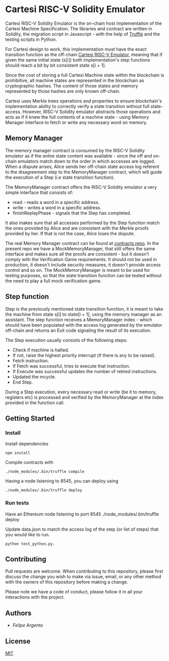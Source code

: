 
# Cartesi RISC-V Solidity Emulator

Cartesi RISC-V Solidity Emulator is the on-chain host implementation of the Cartesi Machine Specification. The libraries and contract are written in Solidity, the migration script in Javascript - with the help of [Truffle](https://github.com/trufflesuite/truffle) and the testing scripts in Python.

For Cartesi design to work, this implementation must have the exact transition function as the off-chain [Cartesi RISC-V Emulator](https://github.com/cartesi/core), meaning that if given the same initial state (s[i]) both implementation's step functions should reach a bit by bit consistent state s[i + 1].

Since the cost of storing a full Cartesi Machine state within the blockchain is prohibitive, all machine states are represented in the blockchain as cryptographic hashes. The content of those states and memory represented by those hashes are only known off-chain.

Cartesi uses Merkle trees operations and properties to ensure blockchain's implementation ability to correctly verify a state transition without full state-access. However, RISC-V Solidity emulator abstracts those operations and acts as if it knew the full contents of a machine state - using Memory Manager interface to fetch or write any necessary word on memory.

## Memory Manager

The memory manager contract is consumed by the RISC-V Solidity emulator as if the entire state content was available - since the off and on-chain emulators match down to the order in which accesses are logged. When a dispute arises, Alice sends her off-chain state access log referent to the disagreement step to the MemoryManager contract, which will guide the execution of a Step (i.e state transition function).

The MemoryManager contract offers the RISC-V Solidity emulator a very simple interface that consists of:

* read - reads a word in a specific address.
* write - writes a word in a specific address.
* finishReplayPhase - signals that the Step has completed.

It also makes sure that all accesses performed by the Step function match the ones provided by Alice and are consistent with the Merkle proofs provided by her. If that is not the case, Alice loses the dispute.

The real Memory Manager contract can be found at [contracts repo](https://github.com/cartesi/contracts). In the present repo we have a MockMemoryManager, that still offers the same interface and makes sure all the proofs are consistent - but it doesn't comply with the Verification Game requirements. It should not be used in production, it doesn't include security measures, it doesn't provide access control and so on. The MockMemoryManager is meant to be used for testing purposes, so that the state transition function can be tested without the need to play a full mock verification game.

## Step function

Step is the previously mentioned state transition function, it is meant to take the machine from state s[i] to state[i + 1], using the memory manager as an assistant. The step function receives a MemoryManager index - which should have been populated with the access log generated by the emulator off-chain and returns an Exit code signaling the result of its execution.

The Step execution usually consists of the following steps:
- Check if machine is halted.
- If not, raise the highest priority interrupt (if there is any to be raised).
- Fetch instruction.
- If Fetch was successful, tries to execute that instruction.
- If Execute was successful updates the number of retired instructions.
- Updated the mcycle.
- End Step.

During a Step execution, every necessary read or write (be it to memory, registers etc) is processed and verified by the MemoryManager at the index provided in the function call.

## Getting Started

### Install

Install dependencies

    npm install

Compile contracts with

    ./node_modules/.bin/truffle compile

Having a node listening to 8545, you can deploy using

    ./node_modules/.bin/truffle deploy


### Run tests
Have an Ethereum node listening to port 8545
    ./node_modules/.bin/truffle deploy

Update data.json to match the access log of the step (or list of steps) that you would like to run.

    python test_python.py.


## Contributing

Pull requests are welcome. When contributing to this repository, please first discuss the change you wish to make via issue, email, or any other method with the owners of this repository before making a change.

Please note we have a code of conduct, please follow it in all your interactions with the project.

## Authors

* *Felipe Argento*

## License
[MIT](https://choosealicense.com/licenses/mit/)

